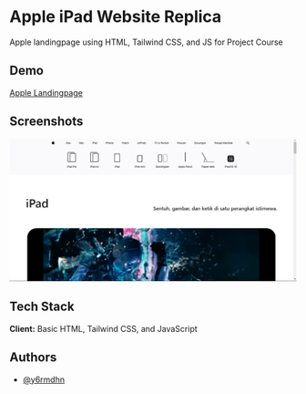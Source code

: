 # Apple iPad Website Replica

Apple landingpage using HTML, Tailwind CSS, and JS for Project Course

## Demo

[Apple Landingpage](https://apple-i-pad-website.vercel.app/)

## Screenshots

![Website Screenshot](./src/assets/readme-img/ipad-website.png)

## Tech Stack

**Client:** Basic HTML, Tailwind CSS, and JavaScript

## Authors

- [@y6rmdhn](https://github.com/y6rmdhn)
